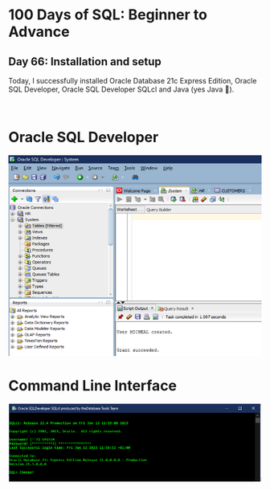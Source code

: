 # 100 Days of SQL: Beginner to Advance
## Day 66: Installation and setup

Today, I successfully installed Oracle Database 21c Express Edition, Oracle SQL Developer, Oracle SQL Developer SQLcl and Java (yes Java 🙁).

</br>
<h1 align="Left">Oracle SQL Developer</h1>
<img width="700" height="400" src="https://github.com/Oyebamiji-Micheal/100-Days-of-SQL-Beginner-to-Advance/blob/master/Log/days/day66/images/oracle%20sql%20developer.png">

</br>
<h1 align="Left">Command Line Interface</h1>
<img src="https://github.com/Oyebamiji-Micheal/100-Days-of-SQL-Beginner-to-Advance/blob/master/Log/days/day66/images/oracle%20developer%20sqlcl.png">